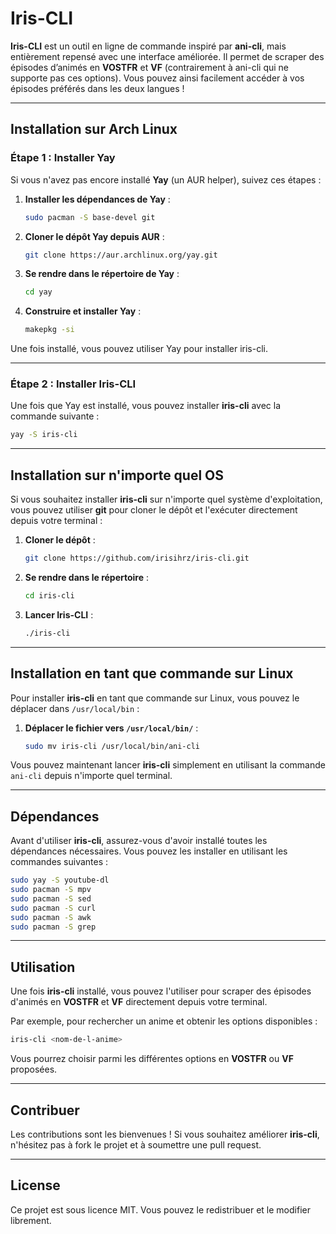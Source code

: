 # Iris-CLI

**Iris-CLI** est un outil en ligne de commande inspiré par **ani-cli**, mais entièrement repensé avec une interface améliorée. Il permet de scraper des épisodes d’animés en **VOSTFR** et **VF** (contrairement à ani-cli qui ne supporte pas ces options). Vous pouvez ainsi facilement accéder à vos épisodes préférés dans les deux langues !

---

## Installation sur Arch Linux

### Étape 1 : Installer Yay

Si vous n'avez pas encore installé **Yay** (un AUR helper), suivez ces étapes :

1. **Installer les dépendances de Yay** :
   ```bash
   sudo pacman -S base-devel git
   ```

2. **Cloner le dépôt Yay depuis AUR** :
   ```bash
   git clone https://aur.archlinux.org/yay.git
   ```

3. **Se rendre dans le répertoire de Yay** :
   ```bash
   cd yay
   ```

4. **Construire et installer Yay** :
   ```bash
   makepkg -si
   ```

Une fois installé, vous pouvez utiliser Yay pour installer iris-cli.

---

### Étape 2 : Installer Iris-CLI

Une fois que Yay est installé, vous pouvez installer **iris-cli** avec la commande suivante :

```bash
yay -S iris-cli
```

---

## Installation sur n'importe quel OS

Si vous souhaitez installer **iris-cli** sur n'importe quel système d'exploitation, vous pouvez utiliser **git** pour cloner le dépôt et l'exécuter directement depuis votre terminal :

1. **Cloner le dépôt** :
   ```bash
   git clone https://github.com/irisihrz/iris-cli.git
   ```

2. **Se rendre dans le répertoire** :
   ```bash
   cd iris-cli
   ```

3. **Lancer Iris-CLI** :
   ```bash
   ./iris-cli
   ```

---

## Installation en tant que commande sur Linux

Pour installer **iris-cli** en tant que commande sur Linux, vous pouvez le déplacer dans `/usr/local/bin` :

1. **Déplacer le fichier vers `/usr/local/bin/`** :
   ```bash
   sudo mv iris-cli /usr/local/bin/ani-cli
   ```

Vous pouvez maintenant lancer **iris-cli** simplement en utilisant la commande `ani-cli` depuis n'importe quel terminal.

---

## Dépendances

Avant d'utiliser **iris-cli**, assurez-vous d'avoir installé toutes les dépendances nécessaires. Vous pouvez les installer en utilisant les commandes suivantes :

```bash
sudo yay -S youtube-dl
sudo pacman -S mpv
sudo pacman -S sed
sudo pacman -S curl
sudo pacman -S awk
sudo pacman -S grep
```

---

## Utilisation

Une fois **iris-cli** installé, vous pouvez l'utiliser pour scraper des épisodes d'animés en **VOSTFR** et **VF** directement depuis votre terminal.

Par exemple, pour rechercher un anime et obtenir les options disponibles :

```bash
iris-cli <nom-de-l-anime>
```

Vous pourrez choisir parmi les différentes options en **VOSTFR** ou **VF** proposées.

---

## Contribuer

Les contributions sont les bienvenues ! Si vous souhaitez améliorer **iris-cli**, n'hésitez pas à fork le projet et à soumettre une pull request.

---

## License

Ce projet est sous licence MIT. Vous pouvez le redistribuer et le modifier librement.